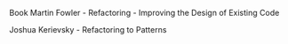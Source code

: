
Book
Martin Fowler - Refactoring - Improving the Design of Existing Code

Joshua Kerievsky - Refactoring to Patterns

